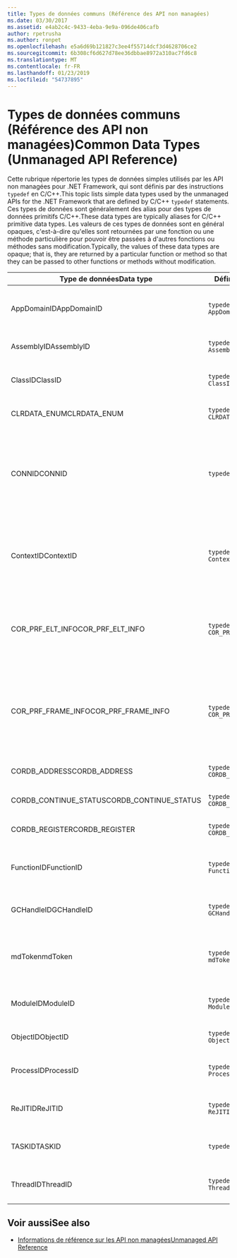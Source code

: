 ```yaml
---
title: Types de données communs (Référence des API non managées)
ms.date: 03/30/2017
ms.assetid: e4ab2c4c-9433-4eba-9e9a-096de406cafb
author: rpetrusha
ms.author: ronpet
ms.openlocfilehash: e5a6d69b121827c3ee4f55714dcf3d4628706ce2
ms.sourcegitcommit: 6b308cf6d627d78ee36dbbae8972a310ac7fd6c8
ms.translationtype: MT
ms.contentlocale: fr-FR
ms.lasthandoff: 01/23/2019
ms.locfileid: "54737895"
---
```

# <a name="common-data-types-unmanaged-api-reference"></a><span data-ttu-id="11b48-102">Types de données communs (Référence des API non managées)</span><span class="sxs-lookup"><span data-stu-id="11b48-102">Common Data Types (Unmanaged API Reference)</span></span>
<span data-ttu-id="11b48-103">Cette rubrique répertorie les types de données simples utilisés par les API non managées pour .NET Framework, qui sont définis par des instructions `typedef` en C/C++.</span><span class="sxs-lookup"><span data-stu-id="11b48-103">This topic lists simple data types used by the unmanaged APIs for the .NET Framework that are defined by C/C++ `typedef` statements.</span></span> <span data-ttu-id="11b48-104">Ces types de données sont généralement des alias pour des types de données primitifs C/C++.</span><span class="sxs-lookup"><span data-stu-id="11b48-104">These data types are typically aliases for C/C++ primitive data types.</span></span> <span data-ttu-id="11b48-105">Les valeurs de ces types de données sont en général opaques, c'est-à-dire qu'elles sont retournées par une fonction ou une méthode particulière pour pouvoir être passées à d'autres fonctions ou méthodes sans modification.</span><span class="sxs-lookup"><span data-stu-id="11b48-105">Typically, the values of these data types are opaque; that is, they are returned by a particular function or method so that they can be passed to other functions or methods without modification.</span></span>  
  
|<span data-ttu-id="11b48-106">Type de données</span><span class="sxs-lookup"><span data-stu-id="11b48-106">Data type</span></span>|<span data-ttu-id="11b48-107">Définition</span><span class="sxs-lookup"><span data-stu-id="11b48-107">Definition</span></span>|<span data-ttu-id="11b48-108">Défini dans</span><span class="sxs-lookup"><span data-stu-id="11b48-108">Defined in</span></span>|<span data-ttu-id="11b48-109">Description</span><span class="sxs-lookup"><span data-stu-id="11b48-109">Description</span></span>|  
|---------------|----------------|----------------|-----------------|  
|<span data-ttu-id="11b48-110">AppDomainID</span><span class="sxs-lookup"><span data-stu-id="11b48-110">AppDomainID</span></span>|`typedef UINT_PTR AppDomainID;`|<span data-ttu-id="11b48-111">corprof.h</span><span class="sxs-lookup"><span data-stu-id="11b48-111">corprof.h</span></span>|<span data-ttu-id="11b48-112">L'identificateur d'un domaine d'application.</span><span class="sxs-lookup"><span data-stu-id="11b48-112">The identifier of an application domain.</span></span>|  
|<span data-ttu-id="11b48-113">AssemblyID</span><span class="sxs-lookup"><span data-stu-id="11b48-113">AssemblyID</span></span>|`typedef UINT_PTR AssemblyID;`|<span data-ttu-id="11b48-114">corprof.h</span><span class="sxs-lookup"><span data-stu-id="11b48-114">corprof.h</span></span>|<span data-ttu-id="11b48-115">L'identificateur d'un assembly.</span><span class="sxs-lookup"><span data-stu-id="11b48-115">The identifier of an assembly.</span></span>|  
|<span data-ttu-id="11b48-116">ClassID</span><span class="sxs-lookup"><span data-stu-id="11b48-116">ClassID</span></span>|`typedef UINT_PTR ClassID;`|<span data-ttu-id="11b48-117">corprof.h</span><span class="sxs-lookup"><span data-stu-id="11b48-117">corprof.h</span></span>|<span data-ttu-id="11b48-118">L'identificateur d'une classe managée.</span><span class="sxs-lookup"><span data-stu-id="11b48-118">The identifier of a managed class.</span></span>|
|<span data-ttu-id="11b48-119">CLRDATA_ENUM</span><span class="sxs-lookup"><span data-stu-id="11b48-119">CLRDATA_ENUM</span></span>|`typedef ULONG64 CLRDATA_ADDRESS;`|<span data-ttu-id="11b48-120">Non disponible</span><span class="sxs-lookup"><span data-stu-id="11b48-120">Not Available</span></span>|<span data-ttu-id="11b48-121">Une adresse mémoire de 64 bits.</span><span class="sxs-lookup"><span data-stu-id="11b48-121">A 64-bit memory address.</span></span>|
|<span data-ttu-id="11b48-122">CONNID</span><span class="sxs-lookup"><span data-stu-id="11b48-122">CONNID</span></span>|`typedef DWORD CONNID;`|<span data-ttu-id="11b48-123">cordebug.h, mscoree.h</span><span class="sxs-lookup"><span data-stu-id="11b48-123">cordebug.h, mscoree.h</span></span>|<span data-ttu-id="11b48-124">L'identificateur de connexion pour un thread qui est connecté à une instance de Microsoft SQL Server.</span><span class="sxs-lookup"><span data-stu-id="11b48-124">The connection identifier for a thread that is connected to an instance of Microsoft SQL Server.</span></span>|  
|<span data-ttu-id="11b48-125">ContextID</span><span class="sxs-lookup"><span data-stu-id="11b48-125">ContextID</span></span>|`typedef UINT_PTR ContextID;`|<span data-ttu-id="11b48-126">corprof.h</span><span class="sxs-lookup"><span data-stu-id="11b48-126">corprof.h</span></span>|<span data-ttu-id="11b48-127">L'identificateur du contexte associé à un thread managé particulier.</span><span class="sxs-lookup"><span data-stu-id="11b48-127">The identifier of the context associated with a particular managed thread.</span></span>|  
|<span data-ttu-id="11b48-128">COR_PRF_ELT_INFO</span><span class="sxs-lookup"><span data-stu-id="11b48-128">COR_PRF_ELT_INFO</span></span>|`typedef UINT_PTR COR_PRF_ELT_INFO;`|<span data-ttu-id="11b48-129">corprof.h</span><span class="sxs-lookup"><span data-stu-id="11b48-129">corprof.h</span></span>|<span data-ttu-id="11b48-130">Un handle opaque qui représente des informations sur un frame de pile particulier.</span><span class="sxs-lookup"><span data-stu-id="11b48-130">An opaque handle that represents information about a particular stack frame.</span></span>|  
|<span data-ttu-id="11b48-131">COR_PRF_FRAME_INFO</span><span class="sxs-lookup"><span data-stu-id="11b48-131">COR_PRF_FRAME_INFO</span></span>|`typedef UINT_PTR COR_PRF_FRAME_INFO;`|<span data-ttu-id="11b48-132">corprof.h</span><span class="sxs-lookup"><span data-stu-id="11b48-132">corprof.h</span></span>|<span data-ttu-id="11b48-133">Un handle opaque qui pointe vers un frame de pile.</span><span class="sxs-lookup"><span data-stu-id="11b48-133">An opaque handle that points to a stack frame.</span></span> <span data-ttu-id="11b48-134">Il est valide seulement pendant le rappel auquel il est passé.</span><span class="sxs-lookup"><span data-stu-id="11b48-134">It is valid only during the callback to which it is passed.</span></span>|  
|<span data-ttu-id="11b48-135">CORDB_ADDRESS</span><span class="sxs-lookup"><span data-stu-id="11b48-135">CORDB_ADDRESS</span></span>|`typedef ULONG64 CORDB_ADDRESS;`|<span data-ttu-id="11b48-136">cordebug.h</span><span class="sxs-lookup"><span data-stu-id="11b48-136">cordebug.h</span></span>|<span data-ttu-id="11b48-137">Une adresse en mémoire.</span><span class="sxs-lookup"><span data-stu-id="11b48-137">An address in memory.</span></span>|  
|<span data-ttu-id="11b48-138">CORDB_CONTINUE_STATUS</span><span class="sxs-lookup"><span data-stu-id="11b48-138">CORDB_CONTINUE_STATUS</span></span>|`typedef DWORD CORDB_CONTINUE_STATUS;`|<span data-ttu-id="11b48-139">cordebug.h</span><span class="sxs-lookup"><span data-stu-id="11b48-139">cordebug.h</span></span>|<span data-ttu-id="11b48-140">État de la continuation.</span><span class="sxs-lookup"><span data-stu-id="11b48-140">The continuation status.</span></span>|  
|<span data-ttu-id="11b48-141">CORDB_REGISTER</span><span class="sxs-lookup"><span data-stu-id="11b48-141">CORDB_REGISTER</span></span>|`typedef ULONG64 CORDB_REGISTER;`|<span data-ttu-id="11b48-142">cordebug.h</span><span class="sxs-lookup"><span data-stu-id="11b48-142">cordebug.h</span></span>|<span data-ttu-id="11b48-143">La valeur d'un registre du processeur.</span><span class="sxs-lookup"><span data-stu-id="11b48-143">The value of a CPU register.</span></span>|
|<span data-ttu-id="11b48-144">FunctionID</span><span class="sxs-lookup"><span data-stu-id="11b48-144">FunctionID</span></span>|`typedef UINT_PTR FunctionID;`|<span data-ttu-id="11b48-145">corprof.h</span><span class="sxs-lookup"><span data-stu-id="11b48-145">corprof.h</span></span>|<span data-ttu-id="11b48-146">L'identificateur d'une fonction ou d'une méthode.</span><span class="sxs-lookup"><span data-stu-id="11b48-146">The identifier of a function or method.</span></span>|  
|<span data-ttu-id="11b48-147">GCHandleID</span><span class="sxs-lookup"><span data-stu-id="11b48-147">GCHandleID</span></span>|`typedef UINT_PTR GCHandleID;`|<span data-ttu-id="11b48-148">corprof.h</span><span class="sxs-lookup"><span data-stu-id="11b48-148">corprof.h</span></span>|<span data-ttu-id="11b48-149">Un handle de récupération de mémoire.</span><span class="sxs-lookup"><span data-stu-id="11b48-149">A garbage collection handle.</span></span>|  
|<span data-ttu-id="11b48-150">mdToken</span><span class="sxs-lookup"><span data-stu-id="11b48-150">mdToken</span></span>|`typedef UINT32 mdToken;`|<span data-ttu-id="11b48-151">corprof.h</span><span class="sxs-lookup"><span data-stu-id="11b48-151">corprof.h</span></span>|<span data-ttu-id="11b48-152">Jeton de métadonnées (une ligne dans une table de métadonnées).</span><span class="sxs-lookup"><span data-stu-id="11b48-152">A   metadata token (a row in a metadata table).</span></span>|  
|<span data-ttu-id="11b48-153">ModuleID</span><span class="sxs-lookup"><span data-stu-id="11b48-153">ModuleID</span></span>|`typedef UINT_PTR ModuleID;`|<span data-ttu-id="11b48-154">corprof.h</span><span class="sxs-lookup"><span data-stu-id="11b48-154">corprof.h</span></span>|<span data-ttu-id="11b48-155">L'identificateur d'un module d'assembly.</span><span class="sxs-lookup"><span data-stu-id="11b48-155">The identifier of an assembly module.</span></span>|  
|<span data-ttu-id="11b48-156">ObjectID</span><span class="sxs-lookup"><span data-stu-id="11b48-156">ObjectID</span></span>|`typedef UINT_PTR ObjectID;`|<span data-ttu-id="11b48-157">corprof.h</span><span class="sxs-lookup"><span data-stu-id="11b48-157">corprof.h</span></span>|<span data-ttu-id="11b48-158">L'identificateur d'un objet.</span><span class="sxs-lookup"><span data-stu-id="11b48-158">The identifier of an object.</span></span>|  
|<span data-ttu-id="11b48-159">ProcessID</span><span class="sxs-lookup"><span data-stu-id="11b48-159">ProcessID</span></span>|`typedef UINT_PTR ProcessID;`|<span data-ttu-id="11b48-160">corprof.h</span><span class="sxs-lookup"><span data-stu-id="11b48-160">corprof.h</span></span>|<span data-ttu-id="11b48-161">L'identificateur d'un processus managé.</span><span class="sxs-lookup"><span data-stu-id="11b48-161">The identifier of a managed process.</span></span>|  
|<span data-ttu-id="11b48-162">ReJITID</span><span class="sxs-lookup"><span data-stu-id="11b48-162">ReJITID</span></span>|`typedef UINT_PTR ReJITID;`|<span data-ttu-id="11b48-163">corprof.h</span><span class="sxs-lookup"><span data-stu-id="11b48-163">corprof.h</span></span>|<span data-ttu-id="11b48-164">Identificateur d'une fonction traitée juste-à-temps.</span><span class="sxs-lookup"><span data-stu-id="11b48-164">The identifier of a jitted function.</span></span>|  
|<span data-ttu-id="11b48-165">TASKID</span><span class="sxs-lookup"><span data-stu-id="11b48-165">TASKID</span></span>|`typedef UINT64 TASKID;`|<span data-ttu-id="11b48-166">cordebug.h, mscoree.h</span><span class="sxs-lookup"><span data-stu-id="11b48-166">cordebug.h, mscoree.h</span></span>|<span data-ttu-id="11b48-167">L’identificateur d’un [ICLRTask](../../../docs/framework/unmanaged-api/hosting/iclrtask-interface.md) instance.</span><span class="sxs-lookup"><span data-stu-id="11b48-167">The identifier of an [ICLRTask](../../../docs/framework/unmanaged-api/hosting/iclrtask-interface.md) instance.</span></span>|  
|<span data-ttu-id="11b48-168">ThreadID</span><span class="sxs-lookup"><span data-stu-id="11b48-168">ThreadID</span></span>|`typedef UINT_PTR ThreadID;`|<span data-ttu-id="11b48-169">corprof.h</span><span class="sxs-lookup"><span data-stu-id="11b48-169">corprof.h</span></span>|<span data-ttu-id="11b48-170">L'identificateur d'un thread managé.</span><span class="sxs-lookup"><span data-stu-id="11b48-170">The identifier of a managed thread.</span></span>|  
  
## <a name="see-also"></a><span data-ttu-id="11b48-171">Voir aussi</span><span class="sxs-lookup"><span data-stu-id="11b48-171">See also</span></span>
- [<span data-ttu-id="11b48-172">Informations de référence sur les API non managées</span><span class="sxs-lookup"><span data-stu-id="11b48-172">Unmanaged API Reference</span></span>](../../../docs/framework/unmanaged-api/index.md)
